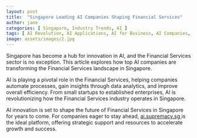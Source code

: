 ```yaml
---
layout: post
title:  "Singapore Leading AI Companies Shaping Financial Services"
author: jane
categories: [ Singapore, Industry Trends, AI ]
tags: [ AI Revolution, AI Applications, AI for Business, AI Companies, AI Transformation ]
image: assets/images/2.jpg
---
```


Singapore has become a hub for innovation in AI, and the Financial Services sector is no exception. This article explores how top AI companies are transforming the Financial Services landscape in Singapore.

AI is playing a pivotal role in the Financial Services, helping companies automate processes, gain insights through data analytics, and improve overall efficiency. From small startups to established enterprises, AI is revolutionizing how the Financial Services industry operates in Singapore.

AI innovation is set to shape the future of Financial Services in Singapore for years to come. For companies eager to stay ahead, <a href="https://ai.supremacy.sg" target="_blank"> ai.supremacy.sg </a> is the ideal platform, offering strategic support and resources to accelerate growth and success.
